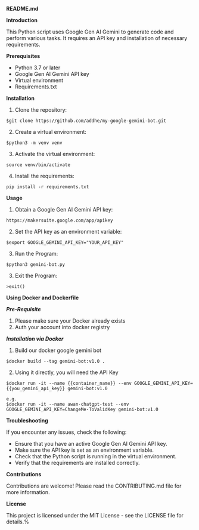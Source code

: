 **README.md**

**Introduction**

This Python script uses Google Gen AI Gemini to generate code and perform various tasks. It requires an API key and installation of necessary requirements.

**Prerequisites**

* Python 3.7 or later
* Google Gen AI Gemini API key
* Virtual environment
* Requirements.txt

**Installation**

1. Clone the repository:

```
$git clone https://github.com/addhe/my-google-gemini-bot.git
```

2. Create a virtual environment:

```
$python3 -m venv venv
```

3. Activate the virtual environment:

```
source venv/bin/activate
```

4. Install the requirements:

```
pip install -r requirements.txt
```

**Usage**

1. Obtain a Google Gen AI Gemini API key:

```
https://makersuite.google.com/app/apikey
```

2. Set the API key as an environment variable:

```
$export GOOGLE_GEMINI_API_KEY="YOUR_API_KEY"
```

3. Run the Program:

```
$python3 gemini-bot.py
```

3. Exit the Program:

```
>exit()
```

**Using Docker and Dockerfile**

***Pre-Requisite***
1. Please make sure your Docker already exists
2. Auth your account into docker registry

***Installation via Docker***
1. Build our docker google gemini bot
```
$docker build --tag gemini-bot:v1.0 .
```

2. Using it directly, you will need the API Key
```
$docker run -it --name {{container_name}} --env GOOGLE_GEMINI_API_KEY={{you_gemini_api_key}} gemini-bot:v1.0

```

```
e.g.
$docker run -it --name awan-chatgpt-test --env GOOGLE_GEMINI_API_KEY=ChangeMe-ToValidKey gemini-bot:v1.0
```

**Troubleshooting**

If you encounter any issues, check the following:

* Ensure that you have an active Google Gen AI Gemini API key.
* Make sure the API key is set as an environment variable.
* Check that the Python script is running in the virtual environment.
* Verify that the requirements are installed correctly.

**Contributions**

Contributions are welcome! Please read the CONTRIBUTING.md file for more information.

**License**

This project is licensed under the MIT License - see the LICENSE file for details.%

